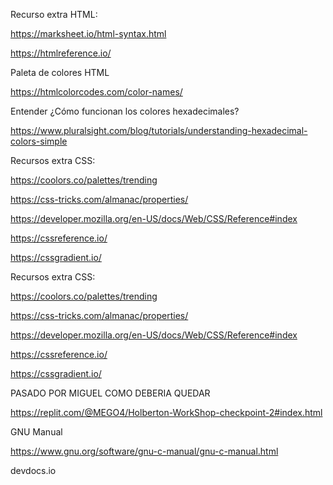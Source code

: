 Recurso extra HTML:

  https://marksheet.io/html-syntax.html

  https://htmlreference.io/

Paleta de colores HTML

  https://htmlcolorcodes.com/color-names/

Entender ¿Cómo funcionan los colores hexadecimales?

  https://www.pluralsight.com/blog/tutorials/understanding-hexadecimal-colors-simple


Recursos extra CSS:

  https://coolors.co/palettes/trending
  
  
  https://css-tricks.com/almanac/properties/
  
  https://developer.mozilla.org/en-US/docs/Web/CSS/Reference#index
  
  https://cssreference.io/
  
  https://cssgradient.io/

Recursos extra CSS:

  https://coolors.co/palettes/trending
  
  https://css-tricks.com/almanac/properties/
  
  https://developer.mozilla.org/en-US/docs/Web/CSS/Reference#index
  
  https://cssreference.io/
  
  https://cssgradient.io/
  
PASADO POR MIGUEL COMO DEBERIA QUEDAR

  https://replit.com/@MEGO4/Holberton-WorkShop-checkpoint-2#index.html

GNU Manual

  https://www.gnu.org/software/gnu-c-manual/gnu-c-manual.html

devdocs.io